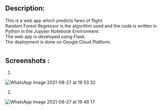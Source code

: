 # <h2> Description:  
  
This is a web app which predicts fares of flight.  
Random Forest Regressor is the algorithm used and the code is written in Python in the Jupyter Notebook Environment.  
The web app is developed using Flask.  
The deployment is done on Google Cloud Platform.  
  
  
# <h2> Screenshots :  
  
1.  
  
  
![WhatsApp Image 2021-08-27 at 19 53 32](https://user-images.githubusercontent.com/68823461/131143060-a65db788-ba4b-43e5-8924-22770c662eaa.jpeg)
  
2.  
  
  
![WhatsApp Image 2021-08-27 at 19 48 17](https://user-images.githubusercontent.com/68823461/131143054-8dc446a1-ae4f-492d-b15e-5125bad0a703.jpeg)  
